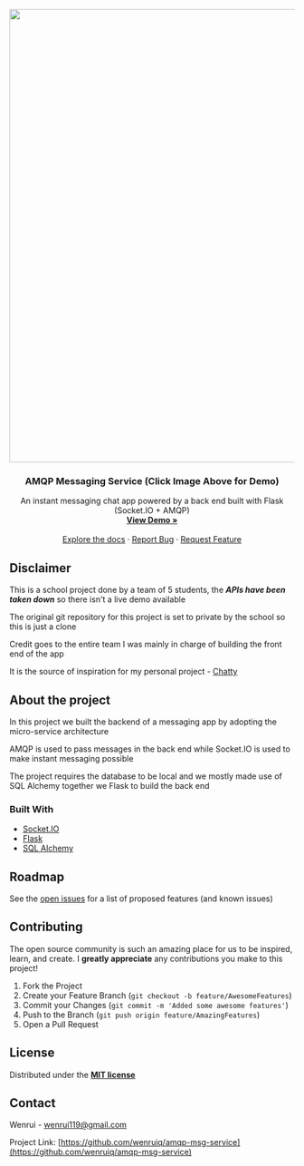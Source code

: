 


<p align="center">

<a href="https://youtu.be/KMPdTMK-NJw" align="center">
  <img src="https://user-images.githubusercontent.com/58852708/94669927-7c1f0800-0344-11eb-9671-371ce1a408d1.png" width="800px"/>
</a>

<h3 align="center">AMQP Messaging Service (Click Image Above for Demo)</h3>
<p align="center">
  An instant messaging chat app powered by a back end built with Flask (Socket.IO + AMQP)
  </br>
  <a href="https://youtu.be/KMPdTMK-NJw"><strong>View Demo »</strong></a>
  </br>
  </br>
  <a href="https://github.com/wenruiq/amqp-msg-service">Explore the docs</a> · 
  <a href="https://github.com/wenruiq/amqp-msg-service">Report Bug</a> ·
  <a href="https://github.com/wenruiq/amqp-msg-service">Request Feature</a>
</p>
</p>



## Disclaimer
This is a school project done by a team of 5 students, the ***APIs have been taken down*** so there isn't a live demo available

The original git repository for this project is set to private by the school so this is just a clone

Credit goes to the entire team I was mainly in charge of building the front end of the app

It is the source of inspiration for my personal project - [Chatty](https://github.com/wenruiq/chatty-wa)



## About the project
In this project we built the backend of a messaging app by adopting the micro-service architecture

AMQP is used to pass messages in the back end while Socket.IO is used to make instant messaging possible

The project requires the database to be local and we mostly made use of SQL Alchemy together we Flask to build the back end
### Built With
* [Socket.IO](https://socket.io/)
* [Flask](https://flask.palletsprojects.com/en/1.1.x/)
* [SQL Alchemy](https://www.sqlalchemy.org/)



## Roadmap

See the [open issues](https://github.com/wenruiq/amqp-msg-service/issues) for a list of proposed features (and known issues)



## Contributing

The open source community is such an amazing place for us to be inspired, learn, and create. I **greatly appreciate** any contributions you make to this project!

1. Fork the Project
2. Create your Feature Branch (`git checkout -b feature/AwesomeFeatures`)
3. Commit your Changes (`git commit -m 'Added some awesome features'`)
4. Push to the Branch (`git push origin feature/AmazingFeatures`)
5. Open a Pull Request



## License
Distributed under the **[MIT license](http://opensource.org/licenses/mit-license.php)**



## Contact

Wenrui - wenrui119@gmail.com

Project Link: [https://github.com/wenruiq/amqp-msg-service](https://github.com/wenruiq/amqp-msg-service)

